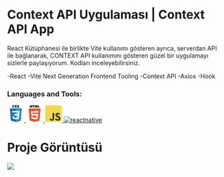 # Context API Uygulaması | Context API App

React Kütüphanesi ile birlikte Vite kullanımı gösteren ayrıca, serverdan API ile bağlanarak, CONTEXT API kullanımını gösteren güzel bir uygulamayı sizlerle paylaşıyorum. Kodları inceleyebilirsiniz.

-React
-Vite Next Generation Frontend Tooling
-Context API
-Axios
-Hook

<h3 align="left">Languages and Tools:</h3>
<p align="left"> 

  <a href="https://www.w3schools.com/css/" target="_blank" rel="noreferrer"> <img src="https://raw.githubusercontent.com/devicons/devicon/master/icons/css3/css3-original-wordmark.svg" alt="css3" width="40" height="40"/> </a><a href="https://www.w3.org/html/" target="_blank" rel="noreferrer"> <img src="https://raw.githubusercontent.com/devicons/devicon/master/icons/html5/html5-original-wordmark.svg" alt="html5" width="40" height="40"/> </a><a href="https://developer.mozilla.org/en-US/docs/Web/JavaScript" target="_blank" rel="noreferrer"> <img src="https://raw.githubusercontent.com/devicons/devicon/master/icons/javascript/javascript-original.svg" alt="javascript" width="40" height="40"/> </a>
  <a href="https://reactnative.dev/" target="_blank" rel="noreferrer"> <img src="https://reactnative.dev/img/header_logo.svg" alt="reactnative" width="40" height="40"/> </a>
 
<h1>Proje Görüntüsü</h1>

![](public/web-gif.gif)


